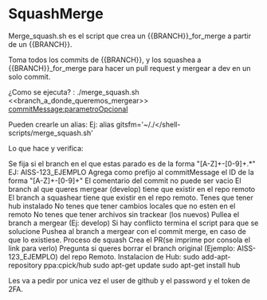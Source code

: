 # SquashMerge
Merge_squash.sh es el script que crea un {{BRANCH}}_for_merge a partir de un {{BRANCH}}.

Toma todos los commits de {{BRANCH}}, y los squashea a {{BRANCH}}_for_merge para hacer un pull request y mergear a dev en un solo commit.

¿Como se ejecuta? : ./merge_squash.sh <<branch_a_donde_queremos_mergear>> <commitMessage:parametroOpcional>

Pueden crearle un alias: Ej: alias gitsfm='~/./</shell-scripts/merge_squash.sh'

Lo que hace y verifica:

Se fija si el branch en el que estas parado es de la forma "[A-Z]+-[0-9]+.*" EJ: AISS-123_EJEMPLO
Agrega como prefijo al commitMessage el ID de la forma "[A-Z]+-[0-9]+"
El comentario del commit no puede ser vacio
El branch al que queres mergear (develop) tiene que existir en el repo remoto
El branch a squashear tiene que existir en el repo remoto.
Tenes que tener hub instalado
No tenes que tener cambios locales que no esten en el remoto
No tenes que tener archivos sin trackear (los nuevos)
Pullea el branch a mergear (Ej: develop)
Si hay conflicto termina el script para que se solucione
Pushea al branch a mergear con el commit merge, en caso de que lo existiese.
Proceso de squash
Crea el PR(se imprime por consola el link para verlo)
Pregunta si queres borrar el branch original (Ejemplo: AISS-123_EJEMPLO) del repo Remoto.
Instalacion de Hub: sudo add-apt-repository ppa:cpick/hub sudo apt-get update sudo apt-get install hub

Les va a pedir por unica vez el user de github y el password y el token de 2FA.


